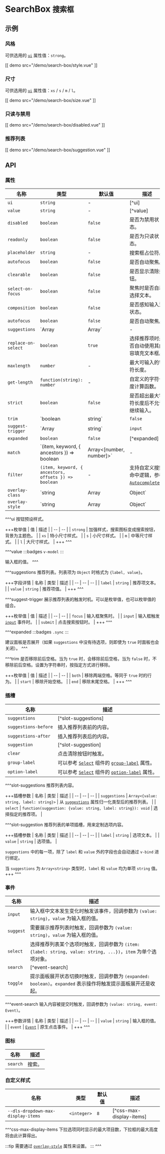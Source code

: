 # SearchBox <small>搜索框</small>

## 示例

### 风格

可供选用的 [`ui`](#props-ui) 属性值：`strong`。

[[ demo src="/demo/search-box/style.vue" ]]

### 尺寸

可供选用的 [`ui`](#props-ui) 属性值：`xs` / `s` / `m` / `l`。

[[ demo src="/demo/search-box/size.vue" ]]

### 只读与禁用

[[ demo src="/demo/search-box/disabled.vue" ]]

### 推荐列表

[[ demo src="/demo/search-box/suggestion.vue" ]]

## API

### 属性

| 名称 | 类型 | 默认值 | 描述 |
| -- | -- | -- | -- |
| ``ui`` | `string` | - | [^ui] |
| ``value`` | `string` | - | [^value] |
| ``disabled`` | `boolean` | `false` | 是否为禁用状态。 |
| ``readonly`` | `boolean` | `false` | 是否为只读状态。 |
| ``placeholder`` | `string` | - | 搜索框占位符。 |
| ``autofocus`` | `boolean` | `false` | 是否自动聚焦。 |
| ``clearable`` | `boolean` | `false` | 是否显示清除按钮。 |
| ``select-on-focus`` | `boolean` | `false` | 聚焦时是否自动选择文本。 |
| ``composition`` | `boolean` | `false` | 是否感知输入法状态。 |
| ``autofocus`` | `boolean` | `false` | 是否自动聚焦。 |
| ``suggestions`` | `Array<string>|Array<Object>` | - | [^suggestions] |
| ``replace-on-select`` | `boolean` | `true` | 选择推荐项时是否自动使用其内容填充文本框。 |
| ``maxlength`` | `number` | - | 最大可输入的字符长度。 |
| ``get-length`` | `function(string): number` | - | 自定义的字符长度计算函数。 |
| ``strict`` | `boolean` | `false` | 是否超出最大字符长度后不允许继续输入。 |
| ``trim`` | `boolean | string` | `false` | [^trim] |
| ``suggest-trigger`` | `Array<string>|string` | `input` | [^suggest-trigger] |
| ``expanded`` | `boolean` | `false` | [^expanded] |
| ``match`` | `(item, keyword, { ancestors }) => boolean | Array<[number, number]>` | - | 支持自定义高亮逻辑， 默认大小写不敏感，参考 [`Autocomplete`](./Autocomplete#自定义搜索逻辑)。 |
| ``filter`` | `(item, keyword, { ancestors, offsets }) => boolean` | - | 支持自定义搜索命中逻辑，参考 [`Autocomplete`](./Autocomplete#自定义搜索逻辑)。 |
| ``overlay-class`` | `string | Array | Object` | - | 参考 [`Overlay`](./overlay) 组件的 [`overlay-class`](./overlay#props-overlay-class) 属性。 |
| ``overlay-style`` | `string | Array | Object` | - | 参考 [`Overlay`](./overlay) 组件的 [`overlay-style`](./overlay#props-overlay-style) 属性。 |

^^^ui
按钮预设样式。

+++枚举值
| 值 | 描述 |
| -- | -- |
| `strong` | 加强样式，搜索图标变成搜索按钮，背景为主题色。 |
| `xs` | 特小尺寸样式。 |
| `s` | 小尺寸样式。 |
| `m` | 中等尺寸样式。 |
| `l` | 大尺寸样式。 |
+++
^^^

^^^value
:::badges
`v-model`
:::

输入框的值。
^^^

^^^suggestions
推荐列表。列表项为 `Object` 时格式为 `{label, value}`。

+++字段详情
| 名称 | 类型 | 描述 |
| -- | -- | -- |
| `label` | `string` | 推荐项文本。 |
| `value` | `string` | 推荐项值。 |
+++
^^^

^^^suggest-trigger
展示推荐列表的触发时机。可以是枚举值，也可以枚举值的组合。

+++枚举值
| 值 | 描述 |
| -- | -- |
| `focus` | 输入框聚焦时。 |
| `input` | 输入框触发 [`input`](#events-input) 事件时。 |
| `submit` | 点击搜索按钮时。 |
+++
^^^

^^^expanded
:::badges
`.sync`
:::

建议面板是否展开（如果 `suggestions` 中没有待选项，则即使为 `true` 时面板也会关闭）。
^^^

^^^trim
是否移除前后空格。当为 `true` 时，会移除前后空格，当为 `false` 时，不移除前后空格。设置为字符串时，按指定方式进行移除。

+++枚举值
| 值 | 描述 |
| -- | -- |
| `both` | 移除两端空格。等同于 `true` 时的行为。 |
| `start` | 移除开始空格。 |
| `end` | 移除末尾空格。 |
+++
^^^

### 插槽

| 名称 | 描述 |
| -- | -- |
| ``suggestions`` | [^slot-suggestions] |
| ``suggestions-before`` | 插入推荐列表前的内容。 |
| ``suggestions-after`` | 插入推荐列表后的内容。 |
| ``suggestion`` | [^slot-suggestion] |
| ``clear`` | 点击清除按钮时触发。 |
| ``group-label`` | 可以参考 [`Select`](./select) 组件的 [`group-label`](./select#props-group-label) 属性。 |
| ``option-label`` | 可以参考 [`Select`](./select) 组件的 [`option-label`](./select#props-option-label) 属性。 |

^^^slot-suggestions
推荐列表内容。

+++插槽参数
| 名称 | 类型 | 描述 |
| -- | -- | -- |
| `suggestions` | `Array<{value: string, label: string}>` | 从 [`suggestions`](#props-suggestions) 属性归一化类型后的推荐列表。 |
| `select` | `function(suggestion: {value: string, label: string}): void` | 选择指定的推荐项。 |

^^^slot-suggestion
推荐列表的单项插槽，用来定制选项内容。

+++插槽参数
| 名称 | 类型 | 描述 |
| -- | -- | -- |
| `label` | `string` | 选项文本。 |
| `value` | `string` | 选项值。 |

`suggestions` 中的每一项，除了 `label` 和 `value` 外的字段也会自动通过 `v-bind` 进行绑定。

当 `suggestions` 为 `Array<string>` 类型时，`label` 和 `value` 均为单项 `string` 值。
+++
^^^

### 事件

| 名称 | 描述 |
| -- | -- |
| ``input`` | 输入框中文本发生变化时触发该事件，回调参数为 `(value: string)`，`value` 为输入框的值。 |
| ``suggest`` | 需要展示推荐列表时触发，回调参数为 `(value: string)`，`value` 为输入框的值。 |
| ``select`` | 选择推荐列表某个选项时触发，回调参数为 `(item: {label: string, value: string, ...})`，`item` 为单个选项对象。 |
| ``search`` | [^event-search] |
| ``toggle`` | 提示面板展开状态切换时触发，回调参数为 `(expanded: boolean)`。`expanded` 表示操作将触发提示面板展开还是收起。 |

^^^event-search
输入内容被提交时触发，回调参数为 `(value: string, event: Event)`。

+++参数详情
| 名称 | 类型 | 描述 |
| -- | -- | -- |
| `value` | `string` | 输入框的值。 |
| `event` | [`Event`](https://developer.mozilla.org/en-US/docs/Web/Events/click) | 原生点击事件。 |
+++
^^^

### 图标

| 名称 | 描述 |
| -- | -- |
| ``search`` | 搜索。 |

### 自定义样式

| 名称 | 类型 | 默认值 | 描述 |
| -- | -- | -- | -- |
| ``--dls-dropdown-max-display-items`` | `<integer>` | `8` | [^css-max-display-items] |

^^^css-max-display-items
下拉选项同时显示的最大项目数，下拉框的最大高度将由此计算得出。

:::tip
需要通过 [`overlay-style`](#props-overlay-style) 属性来设置。
:::
^^^
